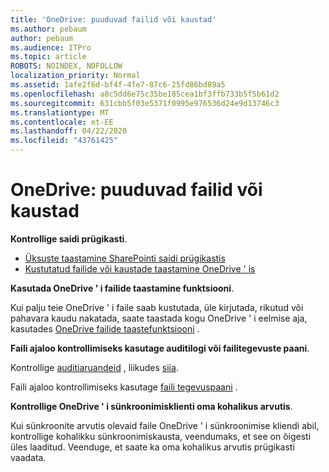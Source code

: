 ```yaml
---
title: 'OneDrive: puuduvad failid või kaustad'
ms.author: pebaum
author: pebaum
ms.audience: ITPro
ms.topic: article
ROBOTS: NOINDEX, NOFOLLOW
localization_priority: Normal
ms.assetid: 1afe2f6d-bf4f-4fe7-87c6-25fd86bd89a5
ms.openlocfilehash: a8c5dd6e75c35be185cea1bf3ffb733b5f5b61d2
ms.sourcegitcommit: 631cbb5f03e5371f0995e976536d24e9d13746c3
ms.translationtype: MT
ms.contentlocale: et-EE
ms.lasthandoff: 04/22/2020
ms.locfileid: "43761425"
---
```

# <a name="onedrive-missing-files-or-folders"></a>OneDrive: puuduvad failid või kaustad

**Kontrollige saidi prügikasti**.

- [Üksuste taastamine SharePointi saidi prügikastis](https://support.office.com/article/restore-deleted-items-from-the-site-collection-recycle-bin-5fa924ee-16d7-487b-9a0a-021b9062d14b)
- [Kustutatud failide või kaustade taastamine OneDrive ' is](https://support.office.com/article/Restore-deleted-files-or-folders-in-OneDrive-949ada80-0026-4db3-a953-c99083e6a84f)


**Kasutada OneDrive ' i failide taastamine funktsiooni**. 

Kui palju teie OneDrive ' i faile saab kustutada, üle kirjutada, rikutud või pahavara kaudu nakatada, saate taastada kogu OneDrive ' i eelmise aja, kasutades [OneDrive failide taastefunktsiooni](https://support.office.com/article/Restore-your-OneDrive-fa231298-759d-41cf-bcd0-25ac53eb8a15) .


**Faili ajaloo kontrollimiseks kasutage auditilogi või failitegevuste paani**.

Kontrollige [auditiaruandeid](https://docs.microsoft.com/office365/securitycompliance/search-the-audit-log-in-security-and-compliance) , liikudes [siia](https://sip.protection.office.com/).


Faili ajaloo kontrollimiseks kasutage [faili tegevuspaani](https://support.office.com/article/File-activity-in-a-document-library-6105ecda-1dd0-4f6f-9542-102bf5c0ffe0) .


**Kontrollige OneDrive ' i sünkroonimisklienti oma kohalikus arvutis**.

Kui sünkroonite arvutis olevaid faile OneDrive ' i sünkroonimise kliendi abil, kontrollige kohalikku sünkroonimiskausta, veendumaks, et see on õigesti üles laaditud. Veenduge, et saate ka oma kohalikus arvutis prügikasti vaadata.

